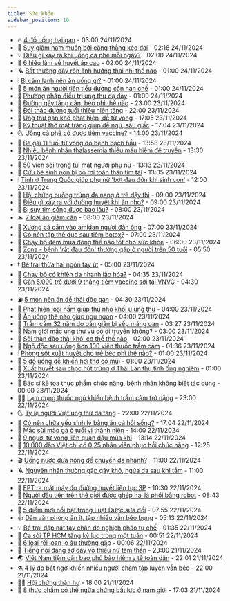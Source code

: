 ```yaml
---
title: Sức khỏe
sidebar_position: 10
---
```


<!-- vnexpress-suc-khoe:START -->
- 🔥 [4 đồ uống hại gan](https://vnexpress.net/4-do-uong-hai-gan-4819616.html) - 03:00 24/11/2024
- 🥰 [Suy giảm ham muốn bởi căng thẳng kéo dài](https://vnexpress.net/suy-giam-ham-muon-boi-cang-thang-keo-dai-4818829.html) - 02:18 24/11/2024
- 💡 [Điều gì xảy ra khi uống cà phê mỗi ngày?](https://vnexpress.net/dieu-gi-xay-ra-khi-uong-ca-phe-moi-ngay-4819577.html) - 02:00 24/11/2024
- 🤗 [6 hiểu lầm về huyết áp cao](https://vnexpress.net/6-hieu-lam-ve-huyet-ap-cao-4819570.html) - 02:00 24/11/2024
- 🪜 [Bất thường dây rốn ảnh hưởng thai nhi thế nào](https://vnexpress.net/bat-thuong-day-ron-anh-huong-thai-nhi-the-nao-4819607.html) - 01:00 24/11/2024
- 🕯 [Bị cảm lạnh nên ăn uống gì?](https://vnexpress.net/bi-cam-lanh-nen-an-uong-gi-4819583.html) - 01:00 24/11/2024
- 🤭 [5 món ăn người tiền tiểu đường cần hạn chế](https://vnexpress.net/5-mon-an-nguoi-tien-tieu-duong-can-han-che-4819579.html) - 01:00 24/11/2024
- 👀 [Phương pháp điều trị ung thư dạ dày](https://vnexpress.net/phuong-phap-dieu-tri-ung-thu-da-day-4819559.html) - 01:00 24/11/2024
- 🌋 [Đường gây tăng cân, béo phì thế nào](https://vnexpress.net/duong-gay-tang-can-beo-phi-the-nao-4819212.html) - 23:00 23/11/2024
- 🫶 [Đái tháo đường tuổi thiếu niên tăng](https://vnexpress.net/dai-thao-duong-tuoi-thieu-nien-tang-4817115.html) - 22:00 23/11/2024
- 🦆 [Ung thư gan khó phát hiện, dễ tử vong](https://vnexpress.net/ung-thu-gan-kho-phat-hien-de-tu-vong-4819540.html) - 17:05 23/11/2024
- 🚀 [Kỹ thuật thở mặt trăng giúp dễ ngủ, sâu giấc](https://vnexpress.net/ky-thuat-tho-mat-trang-giup-de-ngu-sau-giac-4819266.html) - 17:04 23/11/2024
- 🌜 [Uống cà phê có được tiêm vaccine?](https://vnexpress.net/uong-ca-phe-co-duoc-tiem-vaccine-4819477.html) - 14:00 23/11/2024
- 🧰 [Bé gái 11 tuổi tử vong do bệnh bạch hầu](https://vnexpress.net/be-gai-11-tuoi-tu-vong-do-benh-bach-hau-4819611.html) - 13:58 23/11/2024
- 💫 [Nhiều bệnh nhân thalassemia thiếu máu hiếm để truyền](https://vnexpress.net/nhieu-benh-nhan-thalassemia-thieu-mau-hiem-de-truyen-4819572.html) - 13:30 23/11/2024
- 🌝 [50 viên sỏi trong túi mật người phụ nữ](https://vnexpress.net/50-vien-soi-trong-tui-mat-nguoi-phu-nu-4819581.html) - 13:13 23/11/2024
- 🗽 [Cứu bé sinh non bị bỏ rơi toàn thân tím tái](https://vnexpress.net/cuu-be-sinh-non-bi-bo-roi-toan-than-tim-tai-4819595.html) - 13:05 23/11/2024
- 🕯 [Tỉnh ở Trung Quốc giúp phụ nữ &#39;bớt đau đớn khi sinh con&#39;](https://vnexpress.net/tinh-o-trung-quoc-giup-phu-nu-bot-dau-don-khi-sinh-con-4819357.html) - 12:00 23/11/2024
- 🦅 [Hội chứng buồng trứng đa nang ở trẻ dậy thì](https://vnexpress.net/hoi-chung-buong-trung-da-nang-o-tre-day-thi-4819528.html) - 09:00 23/11/2024
- 🦆 [Điều gì xảy ra với đường huyết khi ăn nho?](https://vnexpress.net/dieu-gi-xay-ra-voi-duong-huyet-khi-an-nho-4819467.html) - 09:00 23/11/2024
- 🎊 [Bị suy tim sống được bao lâu?](https://vnexpress.net/bi-suy-tim-song-duoc-bao-lau-4819435.html) - 08:00 23/11/2024
- 🏊 [7 loại ăn giảm cân](https://vnexpress.net/7-loai-an-giam-can-4819406.html) - 08:00 23/11/2024
- 📝 [Xương cá cắm vào amidan người đàn ông](https://vnexpress.net/xuong-ca-cam-vao-amidan-nguoi-dan-ong-4819472.html) - 07:00 23/11/2024
- 💯 [Có nên tập thể dục sau tiêm botox?](https://vnexpress.net/co-nen-tap-the-duc-sau-tiem-botox-4819440.html) - 07:00 23/11/2024
- 🌊 [Chạy bộ đêm mùa đông thế nào tốt cho sức khỏe](https://vnexpress.net/chay-bo-dem-mua-dong-the-nao-tot-cho-suc-khoe-4819483.html) - 06:00 23/11/2024
- 🚀 [Zona - bệnh &#39;rất đau đớn&#39; thường gặp ở người trên 50 tuổi](https://vnexpress.net/zona-benh-rat-dau-don-thuong-gap-o-nguoi-tren-50-tuoi-4819303.html) - 05:50 23/11/2024
- 🕴 [Bé trai thừa hai ngón tay út](https://vnexpress.net/be-trai-thua-hai-ngon-tay-ut-4819411.html) - 05:00 23/11/2024
- 🗽 [Chạy bộ có khiến da nhanh lão hóa?](https://vnexpress.net/chay-bo-co-khien-da-nhanh-lao-hoa-4818086.html) - 04:35 23/11/2024
- 🎡 [Gần 5.000 trẻ dưới 9 tháng tiêm vaccine sởi tại VNVC](https://vnexpress.net/gan-5-000-tre-duoi-9-thang-tiem-vaccine-soi-tai-vnvc-4819480.html) - 04:30 23/11/2024
- ⛽️ [5 món nên ăn để thải độc gan](https://vnexpress.net/5-mon-nen-an-de-thai-doc-gan-4819423.html) - 04:30 23/11/2024
- 🦆 [Phát hiện loại nấm giúp thu nhỏ khối u ung thư](https://vnexpress.net/phat-hien-loai-nam-giup-thu-nho-khoi-u-ung-thu-4819289.html) - 04:00 23/11/2024
- 🤩 [Ăn uống thế nào giúp ngủ ngon](https://vnexpress.net/an-uong-the-nao-giup-ngu-ngon-4819408.html) - 04:00 23/11/2024
- 🦒 [Trầm cảm 32 năm do oán giận bị sếp mắng oan](https://vnexpress.net/tram-cam-32-nam-do-oan-gian-bi-sep-mang-oan-4819363.html) - 03:27 23/11/2024
- 💫 [Nam giới mắc ung thư vú có di truyền không?](https://vnexpress.net/nam-gioi-mac-ung-thu-vu-co-di-truyen-khong-4819402.html) - 03:00 23/11/2024
- 🐘 [Sỏi thận đào thải khỏi cơ thể thế nào](https://vnexpress.net/soi-than-dao-thai-khoi-co-the-the-nao-4819269.html) - 02:00 23/11/2024
- 🚀 [Ngộ độc sau uống hơn 100 viên thuốc trầm cảm](https://vnexpress.net/ngo-doc-sau-uong-hon-100-vien-thuoc-tram-cam-4819355.html) - 01:36 23/11/2024
- 🕯 [Phòng sốt xuất huyết cho trẻ béo phì thế nào?](https://vnexpress.net/phong-sot-xuat-huyet-cho-tre-beo-phi-the-nao-4819309.html) - 01:00 23/11/2024
- 🦏 [5 đồ uống dễ khiến hơi thở có mùi](https://vnexpress.net/5-do-uong-de-khien-hoi-tho-co-mui-4819261.html) - 01:00 23/11/2024
- 🦄 [Xuất huyết sau chọc hút trứng ở Thái Lan thụ tinh ống nghiệm](https://vnexpress.net/xuat-huyet-sau-choc-hut-trung-o-thai-lan-thu-tinh-ong-nghiem-4819053.html) - 01:00 23/11/2024
- 🦒 [Bác sĩ kê toa thực phẩm chức năng, bệnh nhân không biết tác dụng](https://vnexpress.net/nhap-nhang-ke-toa-thuc-pham-chuc-nang-4818204.html) - 00:00 23/11/2024
- 👨‍🏫 [Lạm dụng thuốc ngủ khiến bệnh trầm cảm trở nặng](https://vnexpress.net/lam-dung-thuoc-ngu-khien-benh-tram-cam-tro-nang-4818824.html) - 23:00 22/11/2024
- 🌜 [Tỷ lệ người Việt ung thư da tăng](https://vnexpress.net/ty-le-nguoi-viet-ung-thu-da-tang-4819193.html) - 22:00 22/11/2024
- 🚀 [Có nên chữa yếu sinh lý bằng ăn cá hồi sống?](https://vnexpress.net/co-nen-chua-yeu-sinh-ly-bang-an-ca-hoi-song-4818833.html) - 17:04 22/11/2024
- 💃 [Mắc sùi mào gà ở tuổi vị thành niên](https://vnexpress.net/mac-sui-mao-ga-o-tuoi-vi-thanh-nien-4819305.html) - 14:00 22/11/2024
- 💯 [9 người tử vong liên quan đậu mùa khỉ](https://vnexpress.net/9-nguoi-tu-vong-lien-quan-dau-mua-khi-4819330.html) - 13:14 22/11/2024
- 🤔 [10.000 dân Việt chỉ có 0,25 nhân viên phục hồi chức năng](https://vnexpress.net/10-000-dan-viet-chi-co-0-25-nhan-vien-phuc-hoi-chuc-nang-4819270.html) - 12:25 22/11/2024
- 🎬 [Uống nước dừa nóng để chuyển dạ nhanh?](https://vnexpress.net/uong-nuoc-dua-nong-de-chuyen-da-nhanh-4816554.html) - 11:00 22/11/2024
- 🪜 [Nguyên nhân thường gặp gây khô, ngứa da sau khi tắm](https://vnexpress.net/nguyen-nhan-thuong-gap-gay-kho-ngua-da-sau-khi-tam-4819233.html) - 11:00 22/11/2024
- 🦣 [FPT ra mắt máy đo đường huyết liên tục 3P](https://vnexpress.net/fpt-ra-mat-may-do-duong-huyet-lien-tuc-3p-4819287.html) - 10:30 22/11/2024
- 🧐 [Người đầu tiên trên thế giới được ghép hai lá phổi bằng robot](https://vnexpress.net/nguoi-dau-tien-tren-the-gioi-duoc-ghep-hai-la-phoi-bang-robot-4819223.html) - 08:43 22/11/2024
- 🤡 [5 điểm mới nổi bật trong Luật Dược sửa đổi](https://vnexpress.net/5-diem-moi-noi-bat-trong-luat-duoc-sua-doi-4819136.html) - 07:55 22/11/2024
- 👍 [Dân văn phòng ăn ít, tập nhiều vẫn béo bụng](https://vnexpress.net/kho-vi-beo-bung-du-an-it-tap-nhieu-4818050.html) - 05:13 22/11/2024
- 💡 [Bé trai dập nát tay chân do nghịch pháo tự chế](https://vnexpress.net/be-trai-dap-nat-tay-chan-do-nghich-phao-tu-che-4818773.html) - 01:35 22/11/2024
- 💯 [Ca sởi TP HCM tăng kỷ lục trong một tuần](https://vnexpress.net/ca-soi-tp-hcm-tang-ky-luc-trong-mot-tuan-4818978.html) - 00:51 22/11/2024
- 🧠 [6 loại rối loạn lo âu thường gặp](https://vnexpress.net/6-loai-roi-loan-lo-au-thuong-gap-4818087.html) - 00:06 22/11/2024
- 🎡 [Tiếng nói đáng sợ dày vò thiếu nữ tâm thần](https://vnexpress.net/tieng-noi-dang-so-day-vo-thieu-nu-tam-than-4817176.html) - 23:00 21/11/2024
- 🌏 [Việt Nam tiệm cận bao phủ bảo hiểm y tế toàn dân](https://vnexpress.net/viet-nam-tiem-can-bao-phu-bao-hiem-y-te-toan-dan-4818946.html) - 22:01 21/11/2024
- ⚗️ [4 lý do bất ngờ khiến nhiều người chăm tập luyện vẫn béo](https://vnexpress.net/4-ly-do-bat-ngo-khien-nhieu-nguoi-cham-tap-luyen-van-beo-4818424.html) - 22:00 21/11/2024
- 👨‍🏫 [Hội chứng thận hư](https://vnexpress.net/hoi-chung-than-hu-4817134.html) - 18:00 21/11/2024
- 🤖 [8 thực phẩm có thể ngừa chứng bất lực ở nam giới](https://vnexpress.net/8-thuc-pham-co-the-ngua-chung-bat-luc-o-nam-gioi-4818007.html) - 17:03 21/11/2024<!-- vnexpress-suc-khoe:END -->
